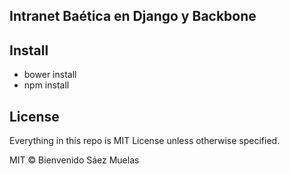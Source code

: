 ## Intranet Baética en Django y Backbone

## Install
- bower install
- npm install


## License

Everything in this repo is MIT License unless otherwise specified.

MIT © Bienvenido Sáez Muelas
